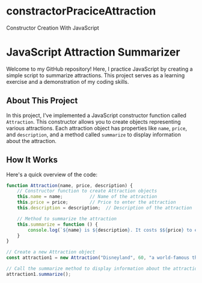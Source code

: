 # constractorPraciceAttraction
Constructor Creation With JavaScript
# JavaScript Attraction Summarizer

Welcome to my GitHub repository! Here, I practice JavaScript by creating a simple script to summarize attractions. This project serves as a learning exercise and a demonstration of my coding skills.

## About This Project

In this project, I've implemented a JavaScript constructor function called `Attraction`. This constructor allows you to create objects representing various attractions. Each attraction object has properties like `name`, `price`, and `description`, and a method called `summarize` to display information about the attraction.

## How It Works

Here's a quick overview of the code:

```javascript
function Attraction(name, price, description) {
    // Constructor function to create Attraction objects
    this.name = name;          // Name of the attraction
    this.price = price;        // Price to enter the attraction
    this.description = description;  // Description of the attraction

    // Method to summarize the attraction
    this.summarize = function () {
        console.log(`${name} is ${description}. It costs $${price} to enter.`);
    }
}

// Create a new Attraction object
const attraction1 = new Attraction("Disneyland", 60, "a world-famous theme park with hundreds of rides and activities");

// Call the summarize method to display information about the attraction
attraction1.summarize();
